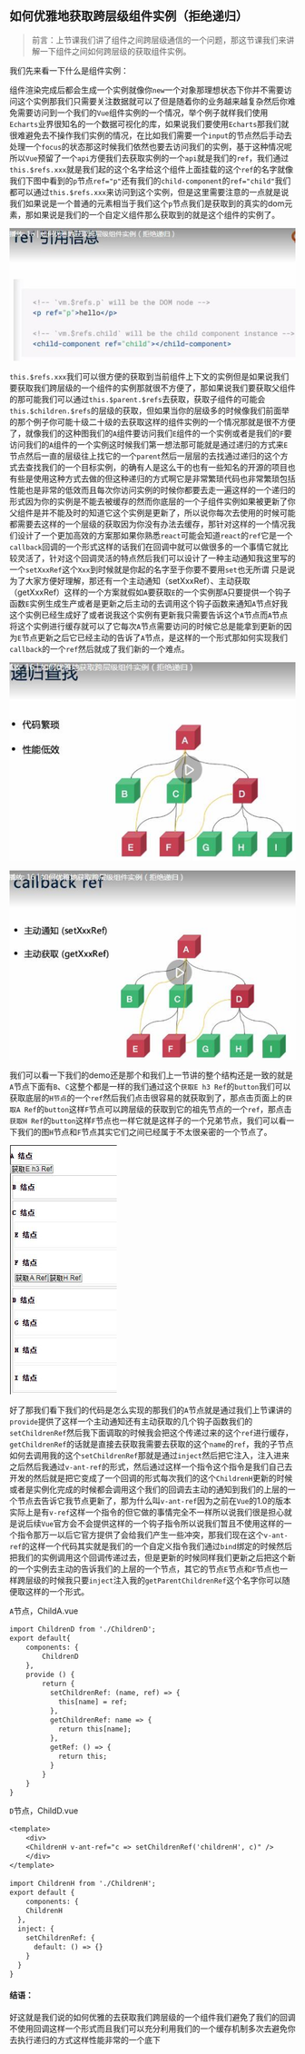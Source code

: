 ## 如何优雅地获取跨层级组件实例（拒绝递归）

> 前言：上节课我们讲了组件之间跨层级通信的一个问题，那这节课我们来讲解一下组件之间如何跨层级的获取组件实例。

我们先来看一下什么是组件实例：

组件渲染完成后都会生成一个实例就像你`new`一个对象那理想状态下你并不需要访问这个实例那我们只需要关注数据就可以了但是随着你的业务越来越复杂然后你难免需要访问到一个我们的`Vue`组件实例的一个情况，举个例子就样我们使用`Echarts`业界很知名的一个数据可视化的库，如果说我们要使用`Echarts`那我们就很难避免去不操作我们实例的情况，在比如我们需要一个`input`的节点然后手动去处理一个`focus`的状态那这时候我们依然也要去访问我们的实例，基于这种情况呢所以`Vue`预留了一个`api`方便我们去获取实例的一个`api`就是我们的`ref`，我们通过`this.$refs.xxx`就是我们起的这个名字给这个组件上面挂载的这个`ref`的名字就像我们下图中看到的`p`节点`ref="p"`还有我们的`child-component`的`ref="child"`我们都可以通过`this.$refs.xxx`来访问到这个实例，但是这里需要注意的一点就是说我们如果说是一个普通的元素相当于我们这个`p`节点我们是获取到的真实的dom元素，那如果说是我们的一个自定义组件那么获取到的就是这个组件的实例了。

![image](https://raw.githubusercontent.com/zhangh-design/vue-examples/master/13%20%E5%A6%82%E4%BD%95%E4%BC%98%E9%9B%85%E5%9C%B0%E8%8E%B7%E5%8F%96%E8%B7%A8%E5%B1%82%E7%BA%A7%E7%BB%84%E4%BB%B6%E5%AE%9E%E4%BE%8B%EF%BC%88%E6%8B%92%E7%BB%9D%E9%80%92%E5%BD%92%EF%BC%89/1.jpg)

`this.$refs.xxx`我们可以很方便的获取到当前组件上下文的实例但是如果说我们要获取我们跨层级的一个组件的实例那就很不方便了，那如果说我们要获取父组件的那可能我们可以通过`this.$parent.$refs`去获取，获取子组件的可能会`this.$children.$refs`的层级的获取，但如果当你的层级多的时候像我们前面举的那个例子你可能十级二十级的去获取这样的组件实例的一个情况那就是很不方便了，就像我们的这种图我们的`A`组件要访问我们`E`组件的一个实例或者是我们的`F`要访问我们的`A`组件的一个实例这时候我们第一想法那可能就是通过递归的方式来`E`节点然后一直的层级往上找它的一个`parent`然后一层层的去找通过递归的这个方式去查找我们的一个目标实例，的确有人是这么干的也有一些知名的开源的项目也有些是使用这种方式去做的但这种递归的方式啊它是非常繁琐代码也非常繁琐包括性能也是非常的低效而且每次你访问实例的时候你都要去走一遍这样的一个递归的形式因为你的实例是不能去被缓存的然而你底层的一个子组件实例如果被更新了你父组件是并不能及时的知道它这个实例是更新了，所以说你每次去使用的时候可能都需要去这样的一个层级的获取因为你没有办法去缓存，那针对这样的一个情况我们设计了一个更加高效的方案那如果你熟悉`react`可能会知道`react`的`ref`它是一个`callback`回调的一个形式这样的话我们在回调中就可以做很多的一个事情它就比较灵活了，针对这个回调灵活的特点然后我们可以设计了一种主动通知我这里写的一个`setXxxRef`这个`Xxx`到时候就是你起的名字至于你要不要用`set`也无所谓
只是说为了大家方便好理解，那还有一个主动通知（setXxxRef）、主动获取（getXxxRef）这样的一个方案就假如`A`要获取`E`的一个实例那`A`只要提供一个钩子函数`E`实例生成生产或者是更新之后主动的去调用这个钩子函数来通知`A`节点好我这个实例已经生成好了或者说我这个实例有更新我只需要告诉这个`A`节点而`A`节点将这个实例进行缓存就可以了它每次`A`节点需要访问的时候它总是能拿到更新的因为`E`节点更新之后它已经主动的告诉了`A`节点，是这样的一个形式那如何实现我们`callback`的一个`ref`然后就成了我们新的一个难点。


![image](https://raw.githubusercontent.com/zhangh-design/vue-examples/master/13%20%E5%A6%82%E4%BD%95%E4%BC%98%E9%9B%85%E5%9C%B0%E8%8E%B7%E5%8F%96%E8%B7%A8%E5%B1%82%E7%BA%A7%E7%BB%84%E4%BB%B6%E5%AE%9E%E4%BE%8B%EF%BC%88%E6%8B%92%E7%BB%9D%E9%80%92%E5%BD%92%EF%BC%89/2.jpg)

![image](https://raw.githubusercontent.com/zhangh-design/vue-examples/master/13%20%E5%A6%82%E4%BD%95%E4%BC%98%E9%9B%85%E5%9C%B0%E8%8E%B7%E5%8F%96%E8%B7%A8%E5%B1%82%E7%BA%A7%E7%BB%84%E4%BB%B6%E5%AE%9E%E4%BE%8B%EF%BC%88%E6%8B%92%E7%BB%9D%E9%80%92%E5%BD%92%EF%BC%89/3.jpg)


我们可以看一下我们的demo还是那个和我们上一节讲的整个结构还是一致的就是`A`节点下面有`B`、`C`这整个都是一样的我们通过这个`获取E h3 Ref`的`button`我们可以获取底层的`H节点`的一个`ref`然后我们点击很容易的就获取到了，那点击页面上的`获取A Ref`的`button`这样`F`节点可以跨层级的获取到它的祖先节点的一个`ref`，那点击`获取H Ref`的`button`这样`F`节点也一样它就是这样子的一个兄弟节点，我们可以看一下我们的图`H`节点和`F`节点其实它们之间已经属于不太很亲密的一个节点了。


![image](https://raw.githubusercontent.com/zhangh-design/vue-examples/master/13%20%E5%A6%82%E4%BD%95%E4%BC%98%E9%9B%85%E5%9C%B0%E8%8E%B7%E5%8F%96%E8%B7%A8%E5%B1%82%E7%BA%A7%E7%BB%84%E4%BB%B6%E5%AE%9E%E4%BE%8B%EF%BC%88%E6%8B%92%E7%BB%9D%E9%80%92%E5%BD%92%EF%BC%89/4.jpg)


好了那我们看下我们的代码是怎么实现的那我们的`A`节点就是通过我们上节课讲的`provide`提供了这样一个主动通知还有主动获取的几个钩子函数我们的`setChildrenRef`然后我下面调取的时候我会把这个传递过来的这个`ref`进行缓存，`getChildrenRef`的话就是直接去获取我需要去获取的这个`name`的`ref`，我的子节点如何去调用我的这个`setChildrenRef`那就是通过`inject`然后把它注入，注入进来之后然后我通过`v-ant-ref`的形式，然后通过这样一个指令这个指令是我们自己去开发的然后就是把它变成了一个回调的形式每次我们的这个`ChildrenH`更新的时候或者是实例化完成的时候都会调用这个我们的回调去主动的通知到我们的上层的一个节点去告诉它我节点更新了，那为什么叫`v-ant-ref`因为之前在`Vue`的1.0的版本
实际上是有`v-ref`这样一个指令的但它做的事情完全不一样所以说我们很是担心就是说后续`Vue`官方会不会提供这样的一个钩子指令所以说我们暂且不使用这样的一个指令那万一以后它官方提供了会给我们产生一些冲突，那我们现在这个`v-ant-ref`的这样一个代码其实就是我们的一个自定义指令我们通过`bind`绑定的时候然后把我们的实例调用这个回调传递过去，但是更新的时候同样我们更新之后把这个新的一个实例去主动的告诉我们的上层的一个节点，其它的节点`E`节点和`F`节点也一样跨层级的时候我只要`inject`注入我的`getParentChildrenRef`这个名字你可以随便取这样的一个形式。

`A`节点，ChildA.vue

```
import ChildrenD from './ChildrenD';
export default{
    components: {
        ChildrenD
    },
    provide () {
        return {
          setChildrenRef: (name, ref) => {
            this[name] = ref;
          },
          getChildrenRef: name => {
            return this[name];
          },
          getRef: () => {
            return this;
          }
        }
    }
}
```

`D`节点，ChildD.vue

```
<template>
    <div>
    <ChildrenH v-ant-ref="c => setChildrenRef('childrenH', c)" />
    </div>
</template>

import ChildrenH from './ChildrenH';
export default {
    components: {
    ChildrenH
  },
  inject: {
    setChildrenRef: {
      default: () => {}
    }
  }
}
```

#### 结语：

好这就是我们说的如何优雅的去获取我们跨层级的一个组件我们避免了我们的回调不使用回调这样一个形式而且我们可以充分利用我们的一个缓存机制多次去避免你去执行递归的方式这样性能非常的一个底下
